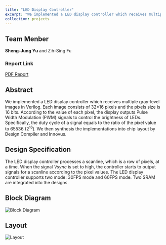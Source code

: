 ```yaml
---
title: "LED Display Controller"
excerpt: "We implemented a LED display controller which receives multiple gray-level images in Verilog and then uses EDA tools to generate the layout.<br/><img src='/images/LED_block.png'>"
collection: projects
---
```

## Team Menber
**Sheng-Jung Yu** and Zih-Sing Fu

### Report Link
[PDF Report](https://YuTaiwan.github.io/files/CVSD_report.pdf)

## Abstract
We implemented a LED display controller which receives multiple gray-level images in Verilog.
Each image consists of 32*16 pixels and the pixels size is 16 bits.
According to the value of each pixel, the display outputs Pulse Width Modulation (PWM) signals to control the brightness of LEDs.
Specifically, the duty cycle of a signal equals to the ratio of the pixel value to 65536 (2<sup>16</sup>).
We then synthesis the implementations into chip layout by Design Compiler and Innovus.

## Design Specification
The LED display controller processes a scanline, which is a row of pixels, at a time.
When the signal *Vsync* is set to high, the controller starts to output signals for a scanline according to the pixel values.
The LED display controller supports two mode: 30FPS mode and 60FPS mode.
Two SRAM are integrated into the designs.

## Block Diagram
![Block Diagram](https://YuTaiwan.github.io/images/LED_block.png)

## Layout 
![Layout](https://YuTaiwan.github.io/images/LED_layout.png)


